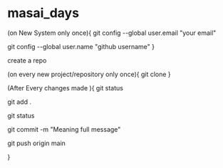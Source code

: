 # masai_days

(on New System only once){
git config --global user.email "your email"

git config --global user.name "github username"
}

create a repo

(on every new project/repository only once){
git clone <link>
}

(After Every changes made ){
git status

git add .

git status

git commit -m "Meaning full message"

 git push origin main

}

